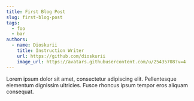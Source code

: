 ```yaml
---
title: First Blog Post
slug: first-blog-post
tags:
  - foo
  - bar
authors:
  - name: Dioskurii
    title: Instruction Writer
    url: https://github.com/dioskurii
    image_url: https://avatars.githubusercontent.com/u/25435708?v=4
---
```

Lorem ipsum dolor sit amet, consectetur adipiscing elit. Pellentesque elementum dignissim ultricies. Fusce rhoncus ipsum tempor eros aliquam consequat.